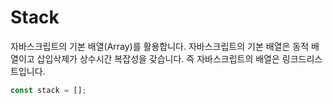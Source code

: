 # Stack

자바스크립트의 기본 배열(Array)를 활용합니다. 자바스크립트의 기본 배열은 동적 배열이고 삽입삭제가 상수시간 복잡성을 갖습니다. 즉 자바스크립트의 배열은 링크드리스트입니다.

```js
const stack = [];
```
